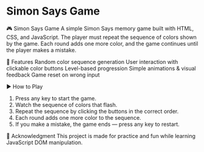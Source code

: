 # Simon Says Game 
🎮 Simon Says Game
A simple Simon Says memory game built with HTML, CSS, and JavaScript.
The player must repeat the sequence of colors shown by the game. Each round adds one more color, and the game continues until the player makes a mistake.

🚀 Features
Random color sequence generation
User interaction with clickable color buttons
Level-based progression
Simple animations & visual feedback
Game reset on wrong input

▶️ How to Play
1. Press any key to start the game.
2. Watch the sequence of colors that flash.
3. Repeat the sequence by clicking the buttons in the correct order.
4. Each round adds one more color to the sequence.
5. If you make a mistake, the game ends — press any key to restart.


🙌 Acknowledgment
This project is made for practice and fun while learning JavaScript DOM manipulation.
